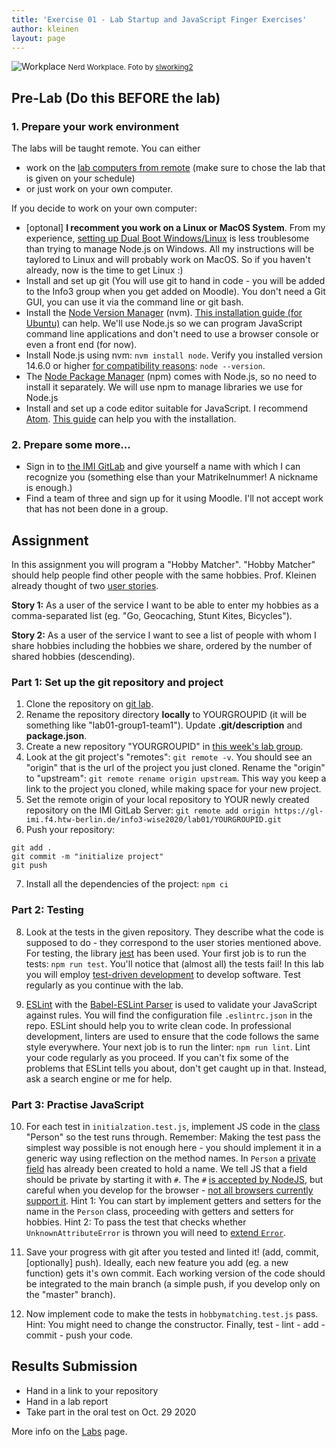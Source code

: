 ```yaml
---
title: 'Exercise 01 - Lab Startup and JavaScript Finger Exercises'
author: kleinen
layout: page
---
```

![Workplace](../images/workplace.jpg "pumpkins")
<small class = "float-right">Nerd Workplace. Foto by [slworking2](https://www.flickr.com/photos/slworking/8539204081/)</small>

## Pre-Lab (Do this BEFORE the lab)

### 1. Prepare your work environment
The labs will be taught remote. You can either
* work on the [lab computers from remote](https://imi-bachelor.htw-berlin.de/studium/labore/hinweise/entfernter-zugriff-auf-labor-pcs-ueber-vpn-und-remote-desktop/) (make sure to chose the lab that is given on your schedule) 
* or just work on your own computer. 

If you decide to work on your own computer:
* [optonal] **I recomment you work on a Linux or MacOS System**. From my experience, [setting up Dual Boot Windows/Linux](https://www.groovypost.com/howto/dual-boot-windows-10-linux/) is less troublesome than trying to manage Node.js on Windows. All my instructions will be taylored to Linux and will probably work on MacOS. So if you haven't already, now is the time to get Linux :)
* Install and set up git (You will use git to hand in code - you will be added to the Info3 group when you get added on Moodle). You don't need a Git GUI, you can use it via the command line or git bash.
* Install the [Node Version Manager](https://github.com/nvm-sh/nvm/blob/master/README.md#installing-and-updating) (nvm). [This installation guide (for Ubuntu)](https://www.cyberithub.com/install-nvm-for-node-js/) can help. We'll use Node.js so we can program JavaScript command line applications and don't need to use a browser console or even a front end (for now). 
* Install Node.js using nvm: `nvm install node`. Verify you installed version 14.6.0 or higher [for compatibility reasons](https://node.green/): `node --version`. 
* The [Node Package Manager](https://docs.npmjs.com/) (npm) comes with Node.js, so no need to install it separately. We will use npm to manage libraries we use for Node.js
* Install and set up a code editor suitable for JavaScript. I recommend [Atom](https://atom.io). [This guide](https://wiki.ubuntuusers.de/Atom/) can help you with the installation.

### 2. Prepare some more...
* Sign in to [the IMI GitLab](https://gl-imi.f4.htw-berlin.de) and give yourself a name with which I can recognize you (something else than your Matrikelnummer! A nickname is enough.)
* Find a team of three and sign up for it using Moodle. I'll not accept work that has not been done in a group.

## Assignment
In this assignment you will program a "Hobby Matcher". "Hobby Matcher" should help people find other people with the same hobbies. Prof. Kleinen already thought of two [user stories](https://en.wikipedia.org/wiki/User_story). 

**Story 1:** As a user of the service I want to be able to enter my hobbies as a comma-separated list (eg. "Go, Geocaching, Stunt Kites, Bicycles").

**Story 2:** As a user of the service I want to see a list of people with whom I share hobbies including the hobbies we share, ordered by the number of shared hobbies (descending).

### Part 1: Set up the git repository and project
1. Clone the repository on [git lab](https://gl-imi.f4.htw-berlin.de/info3-code-stubs-and-samples/lab01-js-exercise). 
2. Rename the repository directory **locally** to YOURGROUPID (it will be something like "lab01-group1-team1"). Update **.git/description** and **package.json**.
3. Create a new repository "YOURGROUPID" in [this week's lab group](https://gl-imi.f4.htw-berlin.de/info3-wise2020/lab01).
4. Look at the git project's "remotes": `git remote -v`. You should see an "origin" that is the url of the project you just cloned. Rename the "origin" to "upstream": `git remote rename origin upstream`. This way you keep a link to the project you cloned, while making space for your new project.
5. Set the remote origin of your local repository to YOUR newly created repository on the IMI GitLab Server: 
`git remote add origin https://gl-imi.f4.htw-berlin.de/info3-wise2020/lab01/YOURGROUPID.git`
6. Push your repository: 
```
git add .
git commit -m "initialize project"
git push
```
7. Install all the dependencies of the project: `npm ci`

### Part 2: Testing
8. Look at the tests in the given repository. They describe what the code is supposed to do - they correspond to the user stories mentioned above. For testing, the library [jest](https://jestjs.io/) has been used. 
Your first job is to run the tests: `npm run test`.
You'll notice that (almost all) the tests fail! In this lab you will employ [test-driven development](https://en.wikipedia.org/wiki/Test-driven_development) to develop software. 
Test regularly as you continue with the lab.

9. [ESLint](https://eslint.org/) with the [Babel-ESLint Parser](https://github.com/babel/babel/tree/master/eslint/babel-eslint-parser) is used to validate your JavaScript against rules. You will find the configuration file `.eslintrc.json` in the repo. ESLint should help you to write clean code. In professional development, linters are used to ensure that the code follows the same style everywhere. 
Your next job is to run the linter: `npm run lint`.
Lint your code regularly as you proceed. If you can't fix some of the problems that ESLint tells you about, don't get caught up in that. Instead, ask a search engine or me for help.

### Part 3: Practise JavaScript
10. For each test in `initialzation.test.js`, implement JS code in the [class](https://developer.mozilla.org/en-US/docs/Web/JavaScript/Reference/Classes) "Person" so the test runs through. Remember: Making the test pass the simplest way possible is not enough here - you should implement it in a generic way using reflection on the method names. 
In `Person` a [private field](https://developer.mozilla.org/en-US/docs/Web/JavaScript/Reference/Classes/Private_class_fields) has already been created to hold a name. We tell JS that a field should be private by starting it with `#`. The `#` [is accepted by NodeJS](https://node.green/#ESNEXT-candidate--stage-3--instance-class-fields), but careful when you develop for the browser - [not all browsers currently support it](https://caniuse.com/#feat=mdn-javascript_classes_private_class_fields).
Hint 1: You can start by implement getters and setters for the name in the `Person` class, proceeding with getters and setters for hobbies. Hint 2: To pass the test that checks whether `UnknownAttributeError` is thrown you will need to [extend `Error`](https://stackoverflow.com/questions/1382107/whats-a-good-way-to-extend-error-in-javascript). 

11. Save your progress with git after you tested and linted it! (add, commit, [optionally] push). Ideally, each new feature you add (eg. a new function) gets it's own commit. Each working version of the code should be integrated to the main branch (a simple push, if you develop only on the "master" branch).

12. Now implement code to make the tests in `hobbymatching.test.js` pass. Hint: You might need to change the constructor. Finally, test - lint - add - commit - push your code.

## Results Submission
* Hand in a link to your repository
* Hand in a lab report
* Take part in the oral test on Oct. 29 2020

More info on the [Labs](../index) page.
